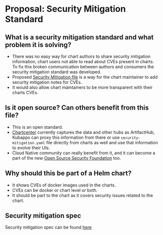 # Proposal: Security Mitigation Standard

## What is a security mitigation standard and what problem it is solving?

* There was no easy way for chart authors to share security mitigation information, chart users not able to read about CVEs present in charts. To fix this broken communication between authors and consumers the security mitigation standard was developed.
* Proposed [Security Mitigation file](security-mitigation.yaml) is a way for the chart maintainer to add security mitigation notes for CVEs.
* It would also allow chart maintainers to be more transparent with their charts CVEs.

## Is it open source? Can others benefit from this file?

* This is an open standard.
* [Chartcenter](https://chartcenter.io) currently captures the data and other hubs as ArtifactHub, Kubapps can proxy this information from there or use `security-mitigation.yaml` file directly from charts as well and use that information to evolve their UIs.
* Cloud Native community can really benefit from it, and it can become a part of the new [Open Source Security Foundation](https://openssf.org) too.

## Why should this be part of a Helm chart?

* It shows CVEs of docker images used in the charts.
* CVEs can be docker or chart level or both.
* It should be part to the chart as it covers security issues related to the chart.

## Security mitigation spec

Security mitigation spec can be found [here](securitymitigationspec.md)
